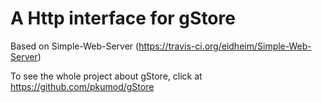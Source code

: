 A Http interface for gStore 
=================

Based on Simple-Web-Server (https://travis-ci.org/eidheim/Simple-Web-Server)

To see the whole project about gStore, click at https://github.com/pkumod/gStore



